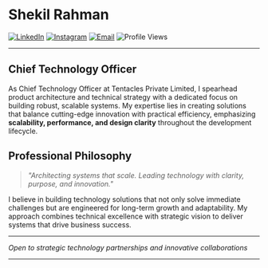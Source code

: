 # Shekil Rahman

[![LinkedIn](https://img.shields.io/badge/LinkedIn-Profile-blue?style=flat&logo=linkedin)](https://www.linkedin.com/in/shekil-rahman-7ba318343/)
[![Instagram](https://img.shields.io/badge/Instagram-Profile-purple?style=flat&logo=instagram)](https://instagram.com/shekilrahman)
[![Email](https://img.shields.io/badge/Email-Contact-red?style=flat&logo=gmail)](mailto:shekilrahman@gmail.com)
![Profile Views](https://komarev.com/ghpvc/?username=shekilrahman&color=blueviolet&style=flat)

---

## Chief Technology Officer

As Chief Technology Officer at Tentacles Private Limited, I spearhead product architecture and technical strategy with a dedicated focus on building robust, scalable systems. My expertise lies in creating solutions that balance cutting-edge innovation with practical efficiency, emphasizing **scalability, performance, and design clarity** throughout the development lifecycle.

## Professional Philosophy

> *"Architecting systems that scale. Leading technology with clarity, purpose, and innovation."*

I believe in building technology solutions that not only solve immediate challenges but are engineered for long-term growth and adaptability. My approach combines technical excellence with strategic vision to deliver systems that drive business success.

---

*Open to strategic technology partnerships and innovative collaborations*

---
